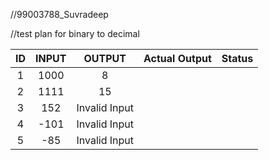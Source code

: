 //99003788_Suvradeep

//test plan for binary to decimal

|ID|INPUT|OUTPUT|Actual Output|Status|
| :-: | :-: | :-: | :-: | :-: |
|1|1000|8|||
|2|1111|15|||
|3|152|Invalid Input|||
|4|-101|Invalid Input|||
|5|-85|Invalid Input|||

